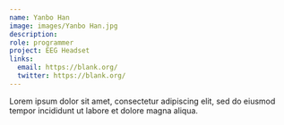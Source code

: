 ```yaml
---
name: Yanbo Han
image: images/Yanbo Han.jpg
description: 
role: programmer
project: EEG Headset
links:
  email: https://blank.org/
  twitter: https://blank.org/ 
---
```


Lorem ipsum dolor sit amet, consectetur adipiscing elit, sed do eiusmod tempor incididunt ut labore et dolore magna aliqua.
